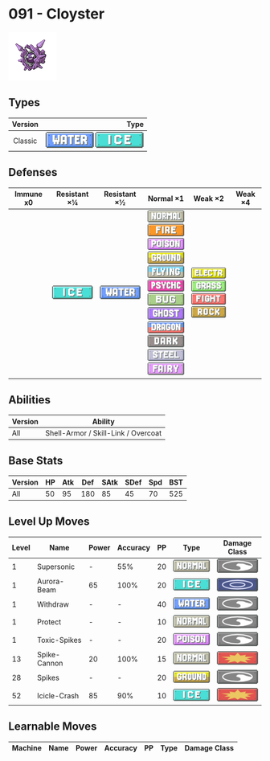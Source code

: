 # 091 - Cloyster

![cloyster](../img/pokemon/091.png)

## Types

| Version | Type                                                          |
| :-----: | ------------------------------------------------------------: |
| Classic | ![water](../img/types/water.png) ![ice](../img/types/ice.png) |

## Defenses

| Immune x0 | Resistant ×¼                 | Resistant ×½                     | Normal ×1                                                                                                                                                                                                                                                                                                                                                                                                                                                     | Weak ×2                                                                                                                                                   | Weak ×4 |
| --------- | ---------------------------- | -------------------------------- | ------------------------------------------------------------------------------------------------------------------------------------------------------------------------------------------------------------------------------------------------------------------------------------------------------------------------------------------------------------------------------------------------------------------------------------------------------------- | --------------------------------------------------------------------------------------------------------------------------------------------------------- | ------- |
|           | ![ice](../img/types/ice.png) | ![water](../img/types/water.png) | ![normal](../img/types/normal.png)<br/>![fire](../img/types/fire.png)<br/>![poison](../img/types/poison.png)<br/>![ground](../img/types/ground.png)<br/>![flying](../img/types/flying.png)<br/>![psychic](../img/types/psychic.png)<br/>![bug](../img/types/bug.png)<br/>![ghost](../img/types/ghost.png)<br/>![dragon](../img/types/dragon.png)<br/>![dark](../img/types/dark.png)<br/>![steel](../img/types/steel.png)<br/>![fairy](../img/types/fairy.png) | ![electric](../img/types/electric.png)<br/>![grass](../img/types/grass.png)<br/>![fighting](../img/types/fighting.png)<br/>![rock](../img/types/rock.png) |         |

## Abilities

| Version | Ability                             |
| ------- | ----------------------------------- |
| All     | Shell-Armor / Skill-Link / Overcoat |

## Base Stats

| Version | HP | Atk | Def | SAtk | SDef | Spd | BST |
| ------- | -- | --- | --- | ---- | ---- | --- | --- |
| All     | 50 | 95  | 180 | 85   | 45   | 70  | 525 |

## Level Up Moves

| Level | Name         | Power | Accuracy | PP | Type                               | Damage Class                           |
| ----- | ------------ | ----- | -------- | -- | ---------------------------------- | -------------------------------------- |
| 1     | Supersonic   | -     | 55%      | 20 | ![normal](../img/types/normal.png) | ![status](../img/types/status.png)     |
| 1     | Aurora-Beam  | 65    | 100%     | 20 | ![ice](../img/types/ice.png)       | ![special](../img/types/special.png)   |
| 1     | Withdraw     | -     | -        | 40 | ![water](../img/types/water.png)   | ![status](../img/types/status.png)     |
| 1     | Protect      | -     | -        | 10 | ![normal](../img/types/normal.png) | ![status](../img/types/status.png)     |
| 1     | Toxic-Spikes | -     | -        | 20 | ![poison](../img/types/poison.png) | ![status](../img/types/status.png)     |
| 13    | Spike-Cannon | 20    | 100%     | 15 | ![normal](../img/types/normal.png) | ![physical](../img/types/physical.png) |
| 28    | Spikes       | -     | -        | 20 | ![ground](../img/types/ground.png) | ![status](../img/types/status.png)     |
| 52    | Icicle-Crash | 85    | 90%      | 10 | ![ice](../img/types/ice.png)       | ![physical](../img/types/physical.png) |

## Learnable Moves

| Machine | Name | Power | Accuracy | PP | Type | Damage Class |
| ------- | ---- | ----- | -------- | -- | ---- | ------------ |
